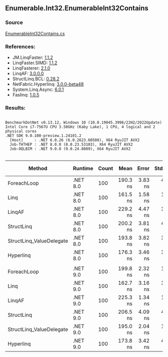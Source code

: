 ﻿## Enumerable.Int32.EnumerableInt32Contains

### Source
[EnumerableInt32Contains.cs](../LinqBenchmarks/Enumerable/Int32/EnumerableInt32Contains.cs)

### References:
- JM.LinqFaster: [1.1.2](https://www.nuget.org/packages/JM.LinqFaster/1.1.2)
- LinqFaster.SIMD: [1.1.2](https://www.nuget.org/packages/LinqFaster.SIMD/1.0.3)
- LinqFasterer: [2.1.0](https://www.nuget.org/packages/LinqFasterer/2.1.0)
- LinqAF: [3.0.0.0](https://www.nuget.org/packages/LinqAF/3.0.0.0)
- StructLinq.BCL: [0.28.2](https://www.nuget.org/packages/StructLinq/0.28.2)
- NetFabric.Hyperlinq: [3.0.0-beta48](https://www.nuget.org/packages/NetFabric.Hyperlinq/3.0.0-beta48)
- System.Linq.Async: [6.0.1](https://www.nuget.org/packages/System.Linq.Async/6.0.1)
- Faslinq: [1.0.5](https://www.nuget.org/packages/Faslinq/1.0.5)

### Results:
```

BenchmarkDotNet v0.13.12, Windows 10 (10.0.19045.3996/22H2/2022Update)
Intel Core i7-7567U CPU 3.50GHz (Kaby Lake), 1 CPU, 4 logical and 2 physical cores
.NET SDK 9.0.100-preview.1.24101.2
  [Host]     : .NET 6.0.26 (6.0.2623.60508), X64 RyuJIT AVX2
  Job-THTHEP : .NET 8.0.0 (8.0.23.53103), X64 RyuJIT AVX2
  Job-OQLBIM : .NET 9.0.0 (9.0.24.8009), X64 RyuJIT AVX2


```
| Method                   | Runtime  | Count | Mean     | Error   | StdDev  | Ratio        | RatioSD | Gen0   | Allocated | Alloc Ratio |
|------------------------- |--------- |------ |---------:|--------:|--------:|-------------:|--------:|-------:|----------:|------------:|
| ForeachLoop              | .NET 8.0 | 100   | 190.3 ns | 3.83 ns | 4.41 ns |     baseline |         | 0.0153 |      32 B |             |
| Linq                     | .NET 8.0 | 100   | 161.5 ns | 1.58 ns | 1.40 ns | 1.18x faster |   0.03x | 0.0153 |      32 B |  1.00x more |
| LinqAF                   | .NET 8.0 | 100   | 229.2 ns | 4.47 ns | 3.96 ns | 1.20x slower |   0.04x | 0.0153 |      32 B |  1.00x more |
| StructLinq               | .NET 8.0 | 100   | 200.2 ns | 3.81 ns | 4.82 ns | 1.05x slower |   0.02x | 0.0267 |      56 B |  1.75x more |
| StructLinq_ValueDelegate | .NET 8.0 | 100   | 193.8 ns | 3.82 ns | 3.57 ns | 1.01x slower |   0.02x | 0.0153 |      32 B |  1.00x more |
| Hyperlinq                | .NET 8.0 | 100   | 176.3 ns | 3.46 ns | 3.56 ns | 1.08x faster |   0.04x | 0.0153 |      32 B |  1.00x more |
|                          |          |       |          |         |         |              |         |        |           |             |
| ForeachLoop              | .NET 9.0 | 100   | 199.8 ns | 2.32 ns | 1.94 ns |     baseline |         | 0.0153 |      32 B |             |
| Linq                     | .NET 9.0 | 100   | 162.7 ns | 3.16 ns | 3.24 ns | 1.22x faster |   0.03x | 0.0153 |      32 B |  1.00x more |
| LinqAF                   | .NET 9.0 | 100   | 225.3 ns | 1.34 ns | 1.12 ns | 1.13x slower |   0.01x | 0.0153 |      32 B |  1.00x more |
| StructLinq               | .NET 9.0 | 100   | 206.5 ns | 4.09 ns | 4.55 ns | 1.03x slower |   0.02x | 0.0267 |      56 B |  1.75x more |
| StructLinq_ValueDelegate | .NET 9.0 | 100   | 195.0 ns | 2.04 ns | 1.59 ns | 1.02x faster |   0.01x | 0.0153 |      32 B |  1.00x more |
| Hyperlinq                | .NET 9.0 | 100   | 173.8 ns | 3.42 ns | 4.20 ns | 1.14x faster |   0.03x | 0.0153 |      32 B |  1.00x more |
